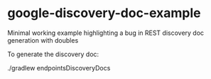 # google-discovery-doc-example
Minimal working example highlighting a bug in REST discovery doc generation with doubles

To generate the discovery doc:

./gradlew endpointsDiscoveryDocs
